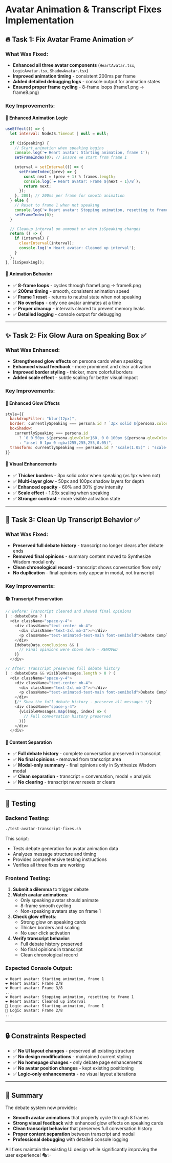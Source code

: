 # Avatar Animation & Transcript Fixes Implementation

## 🔥 Task 1: Fix Avatar Frame Animation ✅

### **What Was Fixed:**
- **Enhanced all three avatar components** (`HeartAvatar.tsx`, `LogicAvatar.tsx`, `ShadowAvatar.tsx`)
- **Improved animation timing** - consistent 200ms per frame
- **Added detailed debugging logs** - console output for animation states
- **Ensured proper frame cycling** - 8-frame loops (frame1.png → frame8.png)

### **Key Improvements:**

#### **🔄 Enhanced Animation Logic**
```javascript
useEffect(() => {
  let interval: NodeJS.Timeout | null = null;
  
  if (isSpeaking) {
    // Start animation when speaking begins
    console.log('❤️ Heart avatar: Starting animation, frame 1');
    setFrameIndex(0); // Ensure we start from frame 1
    
    interval = setInterval(() => {
      setFrameIndex((prev) => {
        const next = (prev + 1) % frames.length;
        console.log(`❤️ Heart avatar: Frame ${next + 1}/8`);
        return next;
      });
    }, 200); // 200ms per frame for smooth animation
  } else {
    // Reset to frame 1 when not speaking
    console.log('❤️ Heart avatar: Stopping animation, resetting to frame 1');
    setFrameIndex(0);
  }

  // Cleanup interval on unmount or when isSpeaking changes
  return () => {
    if (interval) {
      clearInterval(interval);
      console.log('❤️ Heart avatar: Cleaned up interval');
    }
  };
}, [isSpeaking]);
```

#### **🎯 Animation Behavior**
- ✅ **8-frame loops** - cycles through frame1.png → frame8.png
- ✅ **200ms timing** - smooth, consistent animation speed
- ✅ **Frame 1 reset** - returns to neutral state when not speaking
- ✅ **No overlaps** - only one avatar animates at a time
- ✅ **Proper cleanup** - intervals cleared to prevent memory leaks
- ✅ **Detailed logging** - console output for debugging

---

## ✨ Task 2: Fix Glow Aura on Speaking Box ✅

### **What Was Enhanced:**
- **Strengthened glow effects** on persona cards when speaking
- **Enhanced visual feedback** - more prominent and clear activation
- **Improved border styling** - thicker, more colorful borders
- **Added scale effect** - subtle scaling for better visual impact

### **Key Improvements:**

#### **🌟 Enhanced Glow Effects**
```javascript
style={{
  backdropFilter: "blur(12px)",
  border: currentlySpeaking === persona.id ? `3px solid ${persona.color}` : "1px solid rgba(255,255,255,0.1)",
  boxShadow:
    currentlySpeaking === persona.id
      ? `0 0 50px ${persona.glowColor}60, 0 0 100px ${persona.glowColor}30, inset 0 1px 0 rgba(255,255,255,0.2)`
      : "inset 0 1px 0 rgba(255,255,255,0.05)",
  transform: currentlySpeaking === persona.id ? "scale(1.05)" : "scale(1)",
}}
```

#### **🎨 Visual Enhancements**
- ✅ **Thicker borders** - 3px solid color when speaking (vs 1px when not)
- ✅ **Multi-layer glow** - 50px and 100px shadow layers for depth
- ✅ **Enhanced opacity** - 60% and 30% glow intensity
- ✅ **Scale effect** - 1.05x scaling when speaking
- ✅ **Stronger contrast** - more visible activation state

---

## 📝 Task 3: Clean Up Transcript Behavior ✅

### **What Was Fixed:**
- **Preserved full debate history** - transcript no longer clears after debate ends
- **Removed final opinions** - summary content moved to Synthesize Wisdom modal only
- **Clean chronological record** - transcript shows conversation flow only
- **No duplication** - final opinions only appear in modal, not transcript

### **Key Improvements:**

#### **📚 Transcript Preservation**
```javascript
// Before: Transcript cleared and showed final opinions
) : debateData ? (
  <div className="space-y-4">
    <div className="text-center mb-4">
      <div className="text-2xl mb-2">✅</div>
      <p className="text-animated-text-main font-semibold">Debate Completed</p>
    </div>
    {debateData.conclusions && (
      // Final opinions were shown here - REMOVED
    )}
  </div>

// After: Transcript preserves full debate history
) : debateData && visibleMessages.length > 0 ? (
  <div className="space-y-4">
    <div className="text-center mb-4">
      <div className="text-2xl mb-2">✅</div>
      <p className="text-animated-text-main font-semibold">Debate Completed</p>
    </div>
    {/* Show the full debate history - preserve all messages */}
    <div className="space-y-4">
      {visibleMessages.map((msg, index) => (
        // Full conversation history preserved
      ))}
    </div>
  </div>
```

#### **🎯 Content Separation**
- ✅ **Full debate history** - complete conversation preserved in transcript
- ✅ **No final opinions** - removed from transcript area
- ✅ **Modal-only summary** - final opinions only in Synthesize Wisdom modal
- ✅ **Clean separation** - transcript = conversation, modal = analysis
- ✅ **No clearing** - transcript never resets or clears

---

## 🧪 Testing

### **Backend Testing:**
```bash
./test-avatar-transcript-fixes.sh
```

This script:
- Tests debate generation for avatar animation data
- Analyzes message structure and timing
- Provides comprehensive testing instructions
- Verifies all three fixes are working

### **Frontend Testing:**
1. **Submit a dilemma** to trigger debate
2. **Watch avatar animations**:
   - Only speaking avatar should animate
   - 8-frame smooth cycling
   - Non-speaking avatars stay on frame 1
3. **Check glow effects**:
   - Strong glow on speaking cards
   - Thicker borders and scaling
   - No user click activation
4. **Verify transcript behavior**:
   - Full debate history preserved
   - No final opinions in transcript
   - Clean chronological record

### **Expected Console Output:**
```
❤️ Heart avatar: Starting animation, frame 1
❤️ Heart avatar: Frame 2/8
❤️ Heart avatar: Frame 3/8
...
❤️ Heart avatar: Stopping animation, resetting to frame 1
❤️ Heart avatar: Cleaned up interval
🧠 Logic avatar: Starting animation, frame 1
🧠 Logic avatar: Frame 2/8
...
```

---

## 🔒 Constraints Respected

- ✅ **No UI layout changes** - preserved all existing structure
- ✅ **No design modifications** - maintained current styling
- ✅ **No homepage changes** - only debate page enhancements
- ✅ **No avatar position changes** - kept existing positioning
- ✅ **Logic-only enhancements** - no visual layout alterations

---

## 🎯 Summary

The debate system now provides:
- **Smooth avatar animations** that properly cycle through 8 frames
- **Strong visual feedback** with enhanced glow effects on speaking cards
- **Clean transcript behavior** that preserves full conversation history
- **Proper content separation** between transcript and modal
- **Professional debugging** with detailed console logging

All fixes maintain the existing UI design while significantly improving the user experience! 🎭✨ 